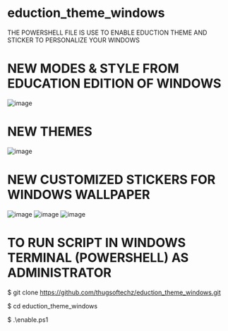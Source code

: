 # eduction_theme_windows
THE POWERSHELL FILE IS USE TO ENABLE EDUCTION THEME AND STICKER TO PERSONALIZE  YOUR WINDOWS


# NEW MODES & STYLE FROM EDUCATION EDITION OF WINDOWS

![image](https://user-images.githubusercontent.com/68233114/208980748-cff514ae-cba4-4dca-88e1-f32fb5a621b5.png)

# NEW THEMES

![image](https://user-images.githubusercontent.com/68233114/208980187-f9bbfd65-ae09-4662-afac-3edfdcad01ca.png)

# NEW CUSTOMIZED STICKERS FOR WINDOWS WALLPAPER



![image](https://user-images.githubusercontent.com/68233114/208981200-23bcc1d3-e548-4db6-bad6-27363a43255e.png)
![image](https://user-images.githubusercontent.com/68233114/208981328-f1e73c29-fdb6-4867-9abb-18f844eaeef8.png)
![image](https://user-images.githubusercontent.com/68233114/208981393-d4a2bf38-151c-48cf-a465-e37f7f86173e.png)




# TO RUN SCRIPT IN WINDOWS TERMINAL (POWERSHELL) AS ADMINISTRATOR 

$ git clone https://github.com/thugsoftechz/eduction_theme_windows.git

$ cd eduction_theme_windows

$ .\enable.ps1
